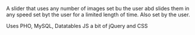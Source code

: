 A slider that uses any number of images set bu the user abd slides them in any speed set byt the user for a limited length of time. Also set by the user.

Uses PHO, MySQL, Datatables JS a bit of jQuery and CSS
